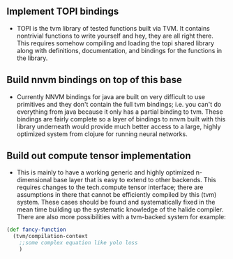 ## Implement TOPI bindings
* TOPI is the tvm library of tested functions built via TVM.  It contains nontrivial functions to write yourself and hey, they are all right there.  This requires somehow compiling and loading the topi shared library along with definitions, documentation, and bindings for the functions in the library. 
 
## Build nnvm bindings on top of this base
* Currently NNVM bindings for java are built on very difficult to use primitives and they don't contain the full tvm bindings; i.e. you can't do everything from java because it only has a partial binding to tvm.  These bindings are fairly complete so a layer of bindings to nnvm built with this library underneath would provide much better access to a large, highly optimized system from clojure for running neural networks.

## Build out compute tensor implementation
* This is mainly to have a working generic and highly optimized n-dimensional base layer that is easy to extend to other backends.  This requires changes to the tech.compute tensor interface; there are assumptions in there that cannot be efficiently compiled by this (tvm) system.  These cases should be found and systematically fixed in the mean time building up the systematic knowledge of the halide compiler.  There are also more possibilities with a tvm-backed system for example:
```clojure
(def fancy-function 
  (tvm/compilation-context
    ;;some complex equation like yolo loss
	)
```

